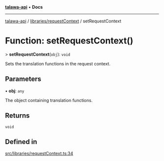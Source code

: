 [**talawa-api**](../../../README.md) • **Docs**

***

[talawa-api](../../../modules.md) / [libraries/requestContext](../README.md) / setRequestContext

# Function: setRequestContext()

\> **setRequestContext**(`obj`): `void`

Sets the translation functions in the request context.

## Parameters

• **obj**: `any`

The object containing translation functions.

## Returns

`void`

## Defined in

[src/libraries/requestContext.ts:34](https://github.com/PalisadoesFoundation/talawa-api/blob/1f38da5423898626c6ebfa24896a9c3d008195c6/src/libraries/requestContext.ts#L34)
